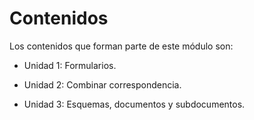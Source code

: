 # Contenidos

Los contenidos que forman parte de este módulo son:

*   Unidad 1: Formularios.  
      
    
*   Unidad 2: Combinar correspondencia.  
      
    
*   Unidad 3: Esquemas, documentos y subdocumentos.

